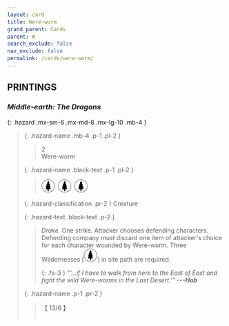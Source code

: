 ```yaml
---
layout: card
title: Were-worm
grand_parent: Cards
parent: W
search_exclude: false
nav_exclude: false
permalink: /cards/were-worm/
---
```


## PRINTINGS


### _Middle-earth: The Dragons_

{: .hazard .mx-sm-6 .mx-md-8 .mx-lg-10 .mb-4 }
> {: .hazard-name .mb-4 .p-1 .pl-2 }
> > <div class="hazard-mp">2</div>
> > <div class="card-name">Were-worm</div>
>
> {: .hazard-name .black-text .p-1 .pl-2 }
> > ![](/assets/images/wilderness.svg)&ensp;![](/assets/images/wilderness.svg)&ensp;![](/assets/images/wilderness.svg)
>
> {: .hazard-classification .pr-2 }
> Creature
>
> {: .hazard-text .black-text .p-2 }
> > _Drake._ One strike. Attacker chooses defending characters. Defending company must discard one item of attacker's choice for each character wounded by Were-worm. Three Wildernesses \[![](/assets/images/wilderness.svg)] in site path are required. 
> > 
> > {: .fs-3 } 
> > _“‘...if I have to walk from here to the East of East and fight the wild Were-worms in the Last Desert.’”_ ***---&#65279;Hob*** 
>
> {: .hazard-name .p-1 .pr-2 }
> > <div class="card-shield">【 13/6 】</div>
> > <div class="card-corruption">&nbsp;</div>
